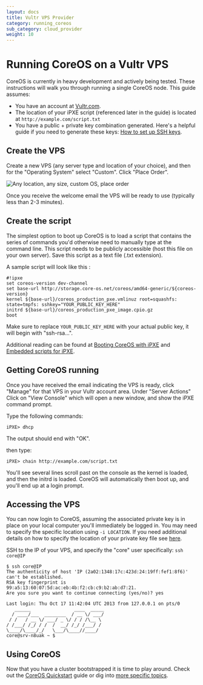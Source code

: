 ```yaml
---
layout: docs
title: Vultr VPS Provider
category: running_coreos
sub_category: cloud_provider
weight: 10
---
```


# Running CoreOS  on a Vultr VPS

CoreOS is currently in heavy development and actively being tested.  These instructions will walk you through running a single CoreOS node. This guide assumes:

* You have an account at [Vultr.com](http://vultr.com). 
* The location of your iPXE script (referenced later in the guide) is located at ```http://example.com/script.txt```
* You have a public + private key combination generated. Here's a helpful guide if you need to generate these keys: [How to set up SSH keys](https://www.digitalocean.com/community/articles/how-to-set-up-ssh-keys--2). 

## Create the VPS

Create a new VPS (any server type and location of your choice), and then for the "Operating System" select  "Custom". Click "Place Order". 

![Any location, any size, custom OS, place order](https://s3.amazonaws.com/f.cl.ly/items/0H0l1w3u0f1F2n203d0I/Screen%20Shot%202014-04-17%20at%202.52.27%20PM.png)

Once you receive the welcome email the VPS will be ready to use (typically less than 2-3 minutes).

## Create the script

The simplest option to boot up CoreOS is to load a script that contains the series of commands you'd otherwise need to manually type at the command line. This script needs to be publicly accessible (host this file on your own server). Save this script as a text file (.txt extension).

A sample script will look like this :

```
#!ipxe
set coreos-version dev-channel
set base-url http://storage.core-os.net/coreos/amd64-generic/${coreos-version}
kernel ${base-url}/coreos_production_pxe.vmlinuz root=squashfs: state=tmpfs: sshkey="YOUR_PUBLIC_KEY_HERE"
initrd ${base-url}/coreos_production_pxe_image.cpio.gz
boot
```
Make sure to replace `YOUR_PUBLIC_KEY_HERE` with your actual public key, it will begin with "ssh-rsa...".

Additional reading can be found at [Booting CoreOS with iPXE](http://coreos.com/docs/running-coreos/bare-metal/booting-with-ipxe/) and [Embedded scripts for iPXE](http://ipxe.org/embed).

## Getting CoreOS running

Once you have received the email indicating the VPS is ready, click "Manage" for that VPS in your Vultr account area. Under "Server Actions" Click on "View Console" which will open a new window, and show the iPXE command prompt.

Type the following commands:

```
iPXE> dhcp
```
The output should end with "OK".

then type:

```
iPXE> chain http://example.com/script.txt
```

You'll see several lines scroll past on the console as the kernel is loaded, and then the initrd is loaded. CoreOS will automatically then boot up, and you'll end up at a login prompt. 

## Accessing the VPS

You can now login to CoreOS, assuming the associated private key is in place on your local computer you'll immediately be logged in. You may need to specify the specific location using ```-i LOCATION```. If you need additional details on how to specify the location of your private key file see [here](http://www.cyberciti.biz/faq/force-ssh-client-to-use-given-private-key-identity-file/).

SSH to the IP of your VPS, and specify the "core" user specifically: ```ssh core@IP```


```
$ ssh core@IP
The authenticity of host 'IP (2a02:1348:17c:423d:24:19ff:fef1:8f6)' can't be established.
RSA key fingerprint is 99:a5:13:60:07:5d:ac:eb:4b:f2:cb:c9:b2:ab:d7:21.
Are you sure you want to continue connecting (yes/no)? yes

Last login: Thu Oct 17 11:42:04 UTC 2013 from 127.0.0.1 on pts/0
   ______                ____  _____
  / ____/___  ________  / __ \/ ___/
 / /   / __ \/ ___/ _ \/ / / /\__ \
/ /___/ /_/ / /  /  __/ /_/ /___/ /
\____/\____/_/   \___/\____//____/
core@srv-n8uak ~ $
```


## Using CoreOS

Now that you have a cluster bootstrapped it is time to play around.
Check out the [CoreOS Quickstart]({{site.url}}/docs/quickstart) guide or dig into [more specific topics]({{site.url}}/docs).
